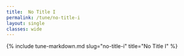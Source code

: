 ```yaml
---
title:  No Title I
permalink: /tune/no-title-i
layout: single
classes: wide
---
```

{% include tune-markdown.md slug="no-title-i" title="No Title I" %}
